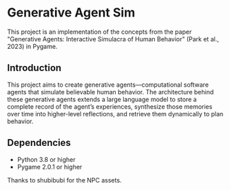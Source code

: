 # Generative Agent Sim

This project is an implementation of the concepts from the paper "Generative Agents: Interactive Simulacra of Human Behavior" (Park et al., 2023) in Pygame.

## Introduction

This project aims to create generative agents—computational software agents that simulate believable human behavior. The architecture behind these generative agents extends a large language model to store a complete record of the agent’s experiences, synthesize those memories over time into higher-level reflections, and retrieve them dynamically to plan behavior.

## Dependencies

* Python 3.8 or higher
* Pygame 2.0.1 or higher

Thanks to shubibubi for the NPC assets.